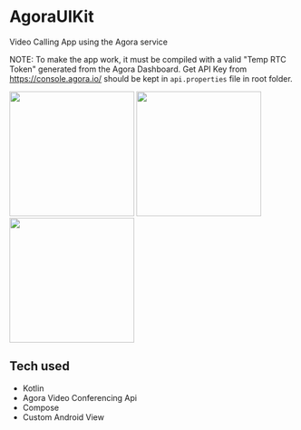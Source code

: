 # AgoraUIKit
Video Calling App using the Agora service

NOTE: To make the app work, it must be compiled with a valid "Temp RTC Token" generated from the Agora Dashboard.
      Get API Key from https://console.agora.io/ should be kept in `api.properties` file in root folder.

[<img src="https://user-images.githubusercontent.com/5157474/188973770-3e6972d6-d187-4dd0-abe4-26dbbd6b2bb2.png" width="220"/>](https://user-images.githubusercontent.com/5157474/188973770-3e6972d6-d187-4dd0-abe4-26dbbd6b2bb2.png)
[<img src="https://user-images.githubusercontent.com/5157474/188973818-6f31e85a-ffce-4410-8114-f98271dcd773.png" width="220"/>](https://user-images.githubusercontent.com/5157474/188973818-6f31e85a-ffce-4410-8114-f98271dcd773.png)
[<img src="https://user-images.githubusercontent.com/5157474/188973895-ec8670ef-e6a7-426c-b3bb-cfbe7e6fde5f.png" width="220"/>](https://user-images.githubusercontent.com/5157474/188973895-ec8670ef-e6a7-426c-b3bb-cfbe7e6fde5f.png)


## Tech used
- Kotlin
- Agora Video Conferencing Api
- Compose
 - Custom Android View
